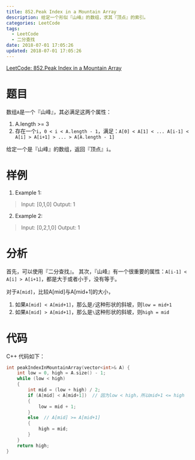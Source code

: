 ```yaml
---
title: 852.Peak Index in a Mountain Array
description: 给定一个形似『山峰』的数组，求其『顶点』的索引。
categories: LeetCode
tags:
  - LeetCode
  - 二分查找
date: 2018-07-01 17:05:26
updated: 2018-07-01 17:05:26
---
```


[LeetCode: 852.Peak Index in a Mountain Array](https://leetcode.com/problems/peak-index-in-a-mountain-array)

# 题目
数组`A`是一个『山峰』，其必满足这两个属性：
1. A.length >= 3
2. 存在一个`i`，`0 < i < A.length - 1`，满足：`A[0] < A[1] < ... A[i-1] < A[i] > A[i+1] > ... > A[A.length - 1]`

给定一个是『山峰』的数组，返回『顶点』`i`。

# 样例
1. Example 1:
> Input: [0,1,0]
> Output: 1

2. Example 2:
> Input: [0,2,1,0]
> Output: 1

# 分析
首先，可以使用『二分查找』。
其次，『山峰』有一个很重要的属性：`A[i-1] < A[i] > A[i+1]`，都是大于或者小于，没有等于。

对于`A[mid]`，比较A[mid]与A[mid+1]的大小，
1. 如果`A[mid] < A[mid+1]`，那么是`/`这种形状的斜坡，则`low = mid+1`
2. 如果`A[mid] > A[mid+1]`，那么是`\`这种形状的斜坡，则`high = mid`

# 代码
C++ 代码如下：
```C++
int peakIndexInMountainArray(vector<int>& A) {    
    int low = 0, high = A.size() - 1;
    while (low < high)
    {
        int mid = (low + high) / 2;
        if (A[mid] < A[mid+1])  // 因为low < high，所以mid+1 <= high
        {
            low = mid + 1;
        }
        else  // A[mid] >= A[mid+1]
        {
            high = mid;
        }     
    }
    return high;
}
```
